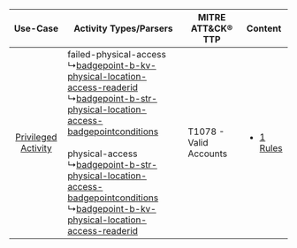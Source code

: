 |    Use-Case    | Activity Types/Parsers    | MITRE ATT&CK® TTP          | Content    |
|:----:| ---- | ---- | ---- |
| [Privileged Activity](../../../UseCases/uc_privileged_activity.md) |  failed-physical-access<br> ↳[badgepoint-b-kv-physical-location-access-readerid](Ps/pC_badgepointbkvphysicallocationaccessreaderid.md)<br> ↳[badgepoint-b-str-physical-location-access-badgepointconditions](Ps/pC_badgepointbstrphysicallocationaccessbadgepointconditions.md)<br><br> physical-access<br> ↳[badgepoint-b-str-physical-location-access-badgepointconditions](Ps/pC_badgepointbstrphysicallocationaccessbadgepointconditions.md)<br> ↳[badgepoint-b-kv-physical-location-access-readerid](Ps/pC_badgepointbkvphysicallocationaccessreaderid.md)<br> | T1078 - Valid Accounts<br> | [<ul><li>1 Rules</li></ul>](RM/r_m_badgepoint_badgepoint_Privileged_Activity.md) |